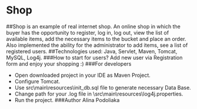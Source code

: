 # Shop
##Shop is an example of real internet shop.
An online shop in which the buyer has the opportunity to register, log in, log out, view the list of available items, add the necessary items to the bucket and place an order. Also implemented the ability for the administrator to add items, see a list of registered users.
##Technologies used: Java, Servlet, Maven, Tomcat, MySQL, Log4j.
###How to start for users?
Add new user via Registration form and enjoy your shopping :)
###For developers
* Open downloaded project in your IDE as Maven Project.
* Configure Tomcat.
* Use src\main\resources\init_db.sql file to generate necessary Data Base.
* Change path for your .log file in \src\main\resources\log4j.properties.
* Run the project.
###Author
Alina Podoliaka


